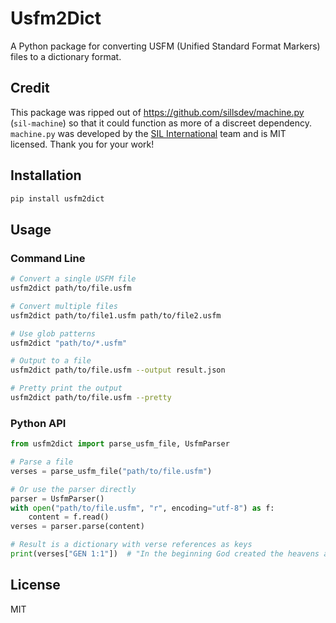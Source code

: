 # Usfm2Dict

A Python package for converting USFM (Unified Standard Format Markers) files to a dictionary format.

## Credit

This package was ripped out of https://github.com/sillsdev/machine.py (`sil-machine`) so that it could function as more of a discreet dependency. `machine.py` was developed by the [SIL International](https://www.sil.org/) team and is MIT licensed. Thank you for your work!

## Installation

```bash
pip install usfm2dict
```

## Usage

### Command Line

```bash
# Convert a single USFM file
usfm2dict path/to/file.usfm

# Convert multiple files
usfm2dict path/to/file1.usfm path/to/file2.usfm

# Use glob patterns
usfm2dict "path/to/*.usfm"

# Output to a file
usfm2dict path/to/file.usfm --output result.json

# Pretty print the output
usfm2dict path/to/file.usfm --pretty
```

### Python API

```python
from usfm2dict import parse_usfm_file, UsfmParser

# Parse a file
verses = parse_usfm_file("path/to/file.usfm")

# Or use the parser directly
parser = UsfmParser()
with open("path/to/file.usfm", "r", encoding="utf-8") as f:
    content = f.read()
verses = parser.parse(content)

# Result is a dictionary with verse references as keys
print(verses["GEN 1:1"])  # "In the beginning God created the heavens and the earth."
```

## License

MIT
